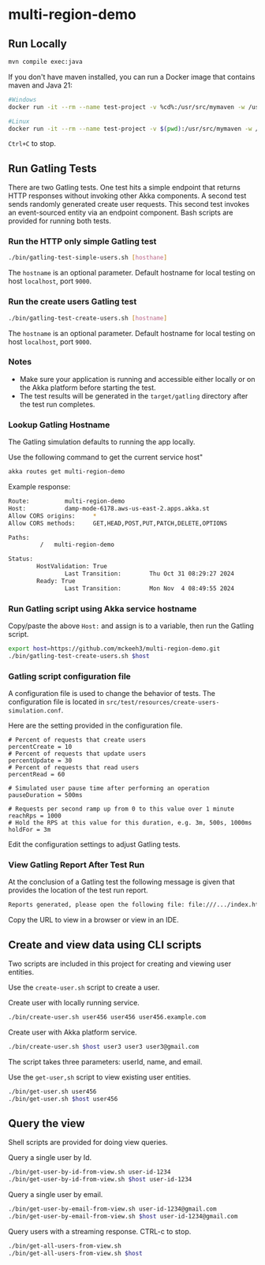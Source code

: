 # multi-region-demo

## Run Locally

```bash
mvn compile exec:java
```

If you don't have maven installed, you can run a Docker image that contains maven and Java 21:

```bash
#Windows
docker run -it --rm --name test-project -v %cd%:/usr/src/mymaven -w /usr/src/mymaven  maven:3.9.9-eclipse-temurin-21-alpine mvn compile exec:java

#Linux
docker run -it --rm --name test-project -v $(pwd):/usr/src/mymaven -w /usr/src/mymaven  maven:3.9.9-eclipse-temurin-21-alpine mvn compile exec:java
```

`Ctrl+C` to stop.

## Run Gatling Tests

There are two Gatling tests. One test hits a simple endpoint that returns HTTP responses without invoking other Akka components.
A second test sends randomly generated create user requests. This second test invokes an event-sourced entity via an endpoint component.
Bash scripts are provided for running both tests.

### Run the HTTP only simple Gatling test

```bash
./bin/gatling-test-simple-users.sh [hosthane]
```

The `hostname` is an optional parameter. Default hostname for local testing on host `localhost`, port `9000`.

### Run the create users Gatling test

```bash
./bin/gatling-test-create-users.sh [hostname]
```

The `hostname` is an optional parameter. Default hostname for local testing on host `localhost`, port `9000`.

### Notes

- Make sure your application is running and accessible either locally or on the Akka platform before starting the test.
- The test results will be generated in the `target/gatling` directory after the test run completes.

### Lookup Gatling Hostname

The Gatling simulation defaults to running the app locally.

Use the following command to get the current service host"

```bash
akka routes get multi-region-demo
```

Example response:

```bash
Route:          multi-region-demo
Host:           damp-mode-6178.aws-us-east-2.apps.akka.st
Allow CORS origins:     *
Allow CORS methods:     GET,HEAD,POST,PUT,PATCH,DELETE,OPTIONS

Paths:
         /   multi-region-demo

Status:
        HostValidation: True
                Last Transition:        Thu Oct 31 08:29:27 2024
        Ready: True
                Last Transition:        Mon Nov  4 08:49:55 2024
```

### Run Gatling script using Akka service hostname

Copy/paste the above `Host:` and assign is to a variable, then run the Gatling script.

```bash
export host=https://github.com/mckeeh3/multi-region-demo.git
./bin/gatling-test-create-users.sh $host
```

### Gatling script configuration file

A configuration file is used to change the behavior of tests.
The configuration file is located in `src/test/resources/create-users-simulation.conf`.

Here are the setting provided in the configuration file.

```code
# Percent of requests that create users
percentCreate = 10
# Percent of requests that update users
percentUpdate = 30
# Percent of requests that read users
percentRead = 60

# Simulated user pause time after performing an operation
pauseDuration = 500ms

# Requests per second ramp up from 0 to this value over 1 minute
reachRps = 1000
# Hold the RPS at this value for this duration, e.g. 3m, 500s, 1000ms
holdFor = 3m
```

Edit the configuration settings to adjust Gatling tests.

### View Gatling Report After Test Run

At the conclusion of a Gatling test the following message is given that provides the location of the test run report.

```bash
Reports generated, please open the following file: file:///.../index.html
```

Copy the URL to view in a browser or view in an IDE.

## Create and view data using CLI scripts

Two scripts are included in this project for creating and viewing user entities.

Use the `create-user.sh` script to create a user.

Create user with locally running service.

```bash
./bin/create-user.sh user456 user456 user456.example.com
```

Create user with Akka platform service.

```bash
./bin/create-user.sh $host user3 user3 user3@gmail.com
```

The script takes three parameters: userId, name, and email.

Use the `get-user,sh` script to view existing user entities.

```bash
./bin/get-user.sh user456
./bin/get-user.sh $host user456
```

## Query the view

Shell scripts are provided for doing view queries.

Query a single user by Id.

```bash
./bin/get-user-by-id-from-view.sh user-id-1234
./bin/get-user-by-id-from-view.sh $host user-id-1234
```

Query a single user by email.

```bash
./bin/get-user-by-email-from-view.sh user-id-1234@gmail.com
./bin/get-user-by-email-from-view.sh $host user-id-1234@gmail.com
```

Query users with a streaming response. CTRL-c to stop.

```bash
./bin/get-all-users-from-view.sh
./bin/get-all-users-from-view.sh $host
```
